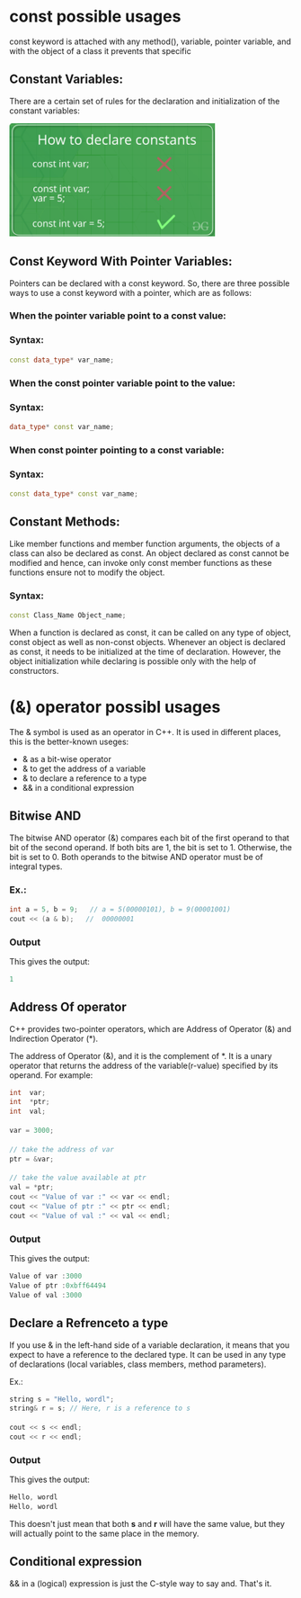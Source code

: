 # const possible usages

const keyword is attached with any method(), variable, pointer variable, and with the object of a class it prevents that specific

## Constant Variables:
There are a certain set of rules for the declaration and initialization of the constant variables:

 ![Image](./t1.png)

## Const Keyword With Pointer Variables:
 Pointers can be declared with a const keyword. So, there are three possible ways to use a const keyword with a pointer, which are as follows:

### When the pointer variable point to a const value:

### Syntax: 
```c++
const data_type* var_name;
```

### When the const pointer variable point to the value:

### Syntax:
```c++
data_type* const var_name;
```

### When const pointer pointing to a const variable:

### Syntax:
```c++
const data_type* const var_name;
```

## Constant Methods:


Like member functions and member function arguments, the objects of a class can also be declared as const. An object declared as const cannot be modified and hence, can invoke only const member functions as these functions ensure not to modify the object.

### Syntax:
```c++
const Class_Name Object_name;
```
When a function is declared as const, it can be called on any type of object, const object as well as non-const objects.
Whenever an object is declared as const, it needs to be initialized at the time of declaration. However, the object initialization while declaring is possible only with the help of constructors.


# (&) operator possibl usages
The & symbol is used as an operator in C++. It is used in different places, this is the better-known useges:
- & as a bit-wise operator
- & to get the address of a variable
- & to declare a reference to a type
- && in a conditional expression

## Bitwise AND
The bitwise AND operator (&) compares each bit of the first operand to that bit of the second operand. If both bits are 1, the bit is set to 1. Otherwise, the bit is set to 0. Both operands to the bitwise AND operator must be of integral types.


### Ex.:
```c++
int a = 5, b = 9;   // a = 5(00000101), b = 9(00001001)
cout << (a & b);   //  00000001
```
### Output
This gives the output:

```c++
1
```

## Address Of operator
C++ provides two-pointer operators, which are Address of Operator (&) and Indirection Operator (*).

The address of Operator (&), and it is the complement of *. It is a unary operator that returns the address of the variable(r-value) specified by its operand. For example:
```c++
int  var;
int  *ptr;
int  val;

var = 3000;

// take the address of var
ptr = &var;

// take the value available at ptr
val = *ptr;
cout << "Value of var :" << var << endl;
cout << "Value of ptr :" << ptr << endl;
cout << "Value of val :" << val << endl;
```
### Output
This gives the output:
```c++
Value of var :3000
Value of ptr :0xbff64494
Value of val :3000
```
## Declare a Refrenceto a type

If you use & in the left-hand side of a variable declaration, it means that you expect to have a reference to the declared type. It can be used in any type of declarations (local variables, class members, method parameters).

Ex.:
```c++
string s = "Hello, wordl";
string& r = s; // Here, r is a reference to s
    
cout << s << endl;
cout << r << endl;
```
### Output
This gives the output:
```c++
Hello, wordl
Hello, wordl
```

This doesn't just mean that both **s** and **r** will have the same value, but they will actually point to the same place in the memory. 

## Conditional expression

&& in a (logical) expression is just the C-style way to say and. That's it.
